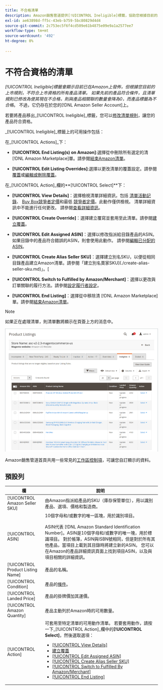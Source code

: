 ```yaml
---
title: 不合格清單
description: Amazon銷售管道提供[!UICONTROL Ineligible]標籤，協助您根據目前的上市規則管理不符合清單資格的項目。
exl-id: ae63898d-ff5c-43eb-b759-5bc80829d4d4
source-git-commit: 2c753ec5f6f4cd509e61b4875e09e9a1a2577ee7
workflow-type: tm+mt
source-wordcount: '492'
ht-degree: 0%

---
```


# 不符合資格的清單

_[!UICONTROL Ineligible]_標籤會顯示目前已在Amazon上發佈，但根據您目前的上市規則，不符合上市資格的所有產品清單。 如果先前的產品符合條件，且清單規則已修改為使其現在不合格，則與產品相關聯的數量會降為0，而產品標籤為_&#x200B;不合格&#x200B;_。 不過，它仍存在於您的[!DNL Amazon Seller Account]上。

若要將產品移出&#x200B;_[!UICONTROL Ineligible]_標籤，您可以[修改清單規則](./listing-rules.md)，讓您的產品符合資格。

_[!UICONTROL Ineligible]_標籤上的可用操作包括：

在&#x200B;_[!UICONTROL Actions]_下：

- **[!UICONTROL End Listing(s) on Amazon]**:選擇從中刪除所有選定的清 [!DNL Amazon Marketplace]單。請參閱[結束Amazon清單](./end-listings-manually.md)。

- **[!UICONTROL Edit Listing Overrides]**:選擇以更改清單的覆蓋設定。請參閱[覆蓋](./overrides.md)或[編輯或刪除覆蓋](./creating-editing-overrides.md#edit-override-single-listing)。

在&#x200B;_[!UICONTROL Action]_欄的&#x200B;**[!UICONTROL Select]**下：

- **[!UICONTROL View Details]**：選擇檢視清單詳細資訊，包括 [清單活動記錄](./product-listing-details.md#listing-activity-log)、 [Buy Box競爭者定價](./product-listing-details.md#buy-box-competitor-pricing)和最低 [競爭者定價](./product-listing-details.md#lowest-competitor-pricing)。此動作僅供檢視。 清單詳細資訊中不能進行任何更改。 請參閱[查看詳細資訊](./product-listing-details.md)。

- **[!UICONTROL Create Override]**：選擇建立覆寫並套用至此清單。請參閱[建立覆蓋](./creating-editing-overrides.md)。

- **[!UICONTROL Edit Assigned ASIN]**：選擇以修改指派給目錄產品的ASIN。如果目錄中的產品符合錯誤的ASIN，則會使用此動作。 請參閱[編輯已分配的ASIN](./edit-assigned-asin.md)。

- **[!UICONTROL Create Alias Seller SKU]**：選擇建立別名SKU，以便從相同目錄產品建立Amazon清單。請參閱「建立別名賣家SKU](./create-alias-seller-sku.md)」。[

- **[!UICONTROL Switch to Fulfilled by Amazon/Merchant]**：選擇以更改與訂單關聯的履行方法。請參閱[設定履行者設定](./fulfilled-by.md#configure-fulfilled-by-settings)。

- **[!UICONTROL End Listing]**：選擇從中移除清 [!DNL Amazon Marketplace]單。請參閱[結束Amazon清單](./end-listings-manually.md)。

>[!NOTE]
>如果正在處理清單，則清單數將顯示在頁簽上方的消息中。

![不符合資格的Amazon清單](assets/amazon-ineligible-listings.png)

Amazon銷售管道首頁共用一些常見的[工作區控制項](./workspace-controls.md)，可讓您自訂顯示的資料。

## 預設列

| 欄 | 說明 |
|--- |--- |
| [!UICONTROL Amazon Seller SKU] | 由Amazon指派給產品的SKU（庫存保管單位），用以識別產品、選項、價格和製造商。 |
| [!UICONTROL ASIN] | 10個字母和/或數字的唯一區塊，用於識別項目。<br><br>ASIN代表 [!DNL Amazon Standard Identification Number]。ASIN是10個字母和/或數字的唯一塊，用於標識項目。 對於帳簿，ASIN與ISBN號相同，但是對於所有其他產品，當項目上載到其目錄時將建立新的ASIN。 您可以在Amazon的產品詳細資訊頁面上找到項目ASIN，以及與項目相關的詳細資訊。 |
| [!UICONTROL Product Listing Name] | 產品的名稱。 |
| [!UICONTROL Condition] | 產品的[條件](./product-listing-condition.md)。 |
| [!UICONTROL Landed Price] | 產品的掛牌價加其運價。 |
| [!UICONTROL Amazon Quantity] | 產品主動列於Amazon時的可用數量。 |
| [!UICONTROL Action] | 可套用至特定清單的可用動作清單。 若要套用動作，請按一下&#x200B;_[!UICONTROL Action]_欄中的&#x200B;**[!UICONTROL Select]**，然後選取選項：<ul><li>[[!UICONTROL View Details]](./product-listing-details.md)</li><li>[建立覆蓋](./creating-editing-overrides.md)</li><li>[[!UICONTROL Edit Assigned ASIN]](./edit-assigned-asin.md)</li><li>[[!UICONTROL Create Alias Seller SKU]](./create-alias-seller-sku.md#region-specific)</li><li>[[!UICONTROL Switch to Fulfilled By Amazon/Merchant]](./fulfilled-by.md#configure-fulfilled-by-settings)</li><li>[[!UICONTROL End Listing]](./end-listings-manually.md)</li></ul> |
